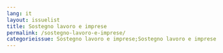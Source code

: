 ```yaml
---
lang: it
layout: issuelist
title: Sostegno lavoro e imprese
permalink: /sostegno-lavoro-e-imprese/
categorieissue: Sostegno lavoro e imprese;Sostegno lavoro e imprese
---
```


